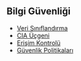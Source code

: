 ## Bilgi Güvenliği

- [Veri Sınıflandırma](https://github.com/eesmer/CyberSecurity-Glossary/blob/main/TR/Bilgi_Guvenligi/belgeler/Veri-Siniflandirma.md)
- [CIA Üçgeni](https://github.com/eesmer/CyberSecurity-Glossary/blob/main/TR/Bilgi_Guvenligi/cia-ucgeni.md)
- [Erişim Kontrolü](https://github.com/eesmer/CyberSecurity-Glossary/blob/main/TR/Bilgi_Guvenligi/erisim-kontrolu.md)
- [Güvenlik Politikaları](https://github.com/eesmer/CyberSecurity-Glossary/blob/main/TR/Bilgi_Guvenligi/guvenlik-politikalari.md)


